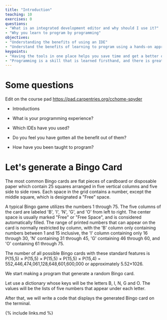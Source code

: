 ```yaml
---
title: "Introduction"
teaching: 10
exercises: 0
questions:
- "What is an integrated development editor and why should I use it?"
- "Why you learn to program by programming"
objectives:
- "Understanding the benefits of using an IDE"
- "Understand the benefits of learning to program using a hands-on approach"
keypoints:
- "Having the tools in one place helps you save time and get a better overview of your project"
- "Programming is a skill that is learned firsthand, and there is great value in seeing others make mistakes and fixing them."
---
```


# Some questions 

Edit on the course pad https://pad.carpentries.org/cchome-spyder

* Introductions

* What is your programming experience?

* Which IDEs have you used?

* Do you feel you have gotten all the benefit out of them?

* How have you been taught to program?

# Let's generate a Bingo Card

The most common Bingo cards are flat pieces of cardboard or disposable paper which contain 25 squares arranged in five vertical columns and five side to side rows. Each space in the grid contains a number, except the middle square, which is designated a "Free" space.

A typical Bingo game utilizes the numbers 1 through 75. The five columns of the card are labeled 'B', 'I', 'N', 'G', and 'O' from left to right. The center space is usually marked "Free" or "Free Space", and is considered automatically filled. The range of printed numbers that can appear on the card is normally restricted by column, with the 'B' column only containing numbers between 1 and 15 inclusive, the 'I' column containing only 16 through 30, 'N' containing 31 through 45, 'G' containing 46 through 60, and 'O' containing 61 through 75.

The number of all possible Bingo cards with these standard features is P(15,5) × P(15,5) × P(15,5) × P(15,5) × P(15,4) = 552,446,474,061,128,648,601,600,000 or approximately 5.52×1026. 

We start making a program that generate a random Bingo card.

Let use a dictionary whose keys will be the letters B, I, N, G and O. The values will be the lists of five numbers that appear under each letter.

After that, we will write a code that displays the generated Bingo card on the terminal.

{% include links.md %}

